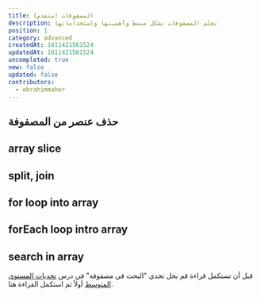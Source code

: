 ```yaml
---
title: المصفوفات (متقدم)
description: تعلم المصفوفات بشكل مبسط وأهميتها واستخداماتها
position: 1
category: advanced
createdAt: 1611421561524
updatedAt: 1611421561524
uncompleted: true
new: false
updated: false
contributors:
  - ebrahimmaher
---
```


## حذف عنصر من المصفوفة

## array slice

## split, join

## for loop into array

## forEach loop intro array

## search in array

<base-alert type="next">

قبل أن تستكمل قراءة قم بحل تحدي "البحث في مصفوفة" في درس [تحديات المستوى المتوسط](/tutorials/algorithms/intermediate/challenges) أولاً ثم استكمل القراءة هنا.

</base-alert>
